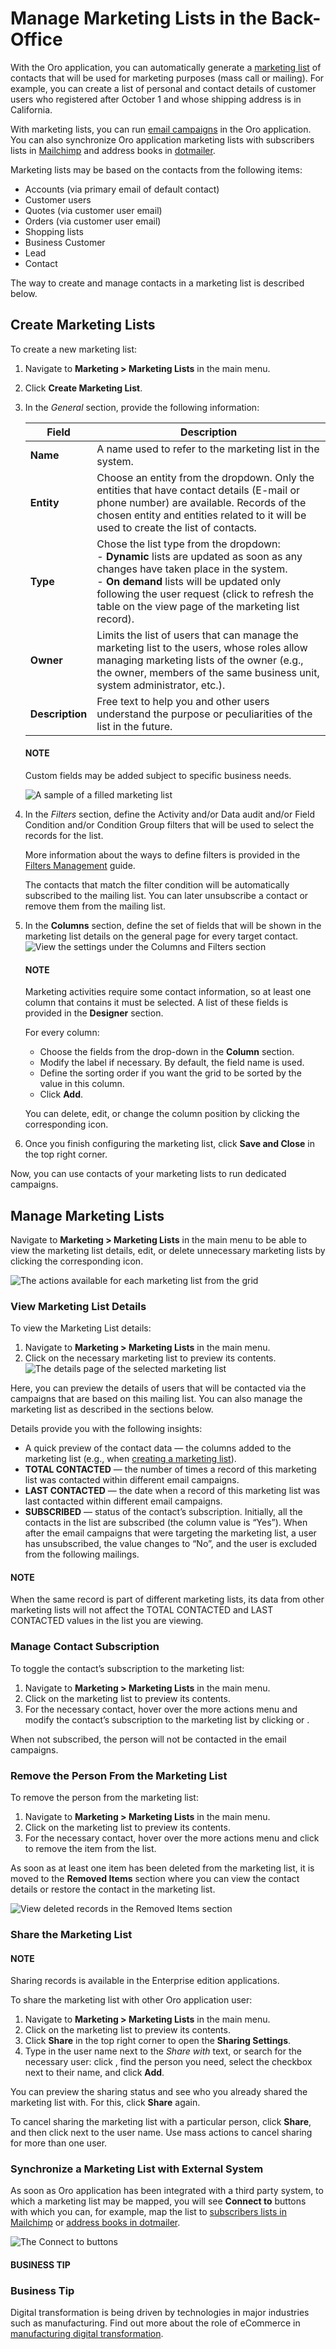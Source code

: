 <a id="user-guide-marketing-lists"></a>

# Manage Marketing Lists in the Back-Office

With the Oro application, you can automatically generate a [marketing list](../../../glossary.md#term-Marketing-Lists) of contacts that will be used for marketing purposes (mass call or mailing). For example, you can create a list of personal and contact details of customer users who registered after October 1 and whose shipping address is in California.

With marketing lists, you can run [email campaigns](../email-campaigns/index.md#user-guide-email-campaigns) in the Oro application. You can also synchronize Oro application marketing lists with subscribers lists in [Mailchimp](../../system/integrations/mailchimp-integration.md#user-guide-mc-integration) and address books in [dotmailer](../../system/integrations/dotmailer/index.md#user-guide-dm-integration).

Marketing lists may be based on the contacts from the following items:

* Accounts (via primary email of default contact)
* Customer users
* Quotes (via customer user email)
* Orders (via customer user email)
* Shopping lists
* Business Customer
* Lead
* Contact

The way to create and manage contacts in a marketing list is described below.

<a id="user-guide-marketing-lists-create"></a>

<a id="user-guide-marketing-marketing-list-create-general"></a>

<a id="user-guide-marketing-marketing-list-create-columns"></a>

<a id="user-guide-marketing-marketing-list-create-filters"></a>

<a id="user-guide-marketing-lists-actions"></a>

## Create Marketing Lists

To create a new marketing list:

1. Navigate to **Marketing > Marketing Lists** in the main menu.
2. Click **Create Marketing List**.
3. In the *General* section, provide the following information:

   | Field           | Description                                                                                                                                                                                                                                                                                                                                |
   |-----------------|--------------------------------------------------------------------------------------------------------------------------------------------------------------------------------------------------------------------------------------------------------------------------------------------------------------------------------------------|
   | **Name**        | A name used to refer to the marketing list in the system.                                                                                                                                                                                                                                                                                  |
   | **Entity**      | Choose an entity from the dropdown. Only the entities that have contact details (E-mail or phone number) are available. Records of the chosen entity and entities related to it will be used to create the list of contacts.                                                                                                               |
   | **Type**        | Chose the list type from the dropdown:<br/>- **Dynamic** lists are updated as soon as any changes have taken place in the system.<br/>- **On demand** lists will be updated only following the user request (click <i class="fas fa-sync-alt" aria-hidden="true"></i> to refresh the table on the view page of the marketing list record). |
   | **Owner**       | Limits the list of users that can manage the marketing list to the users, whose roles allow managing marketing lists of the owner (e.g., the owner, members of the same business unit, system administrator, etc.).                                                                                                                        |
   | **Description** | Free text to help you and other users understand the purpose or peculiarities of the list in the future.                                                                                                                                                                                                                                   |

   #### NOTE
   Custom fields may be added subject to specific business needs.

   ![A sample of a filled marketing list](user/img/marketing/marketing/list_general_details_ex.png)
4. In the *Filters* section, define the Activity and/or Data audit and/or Field Condition and/or Condition Group filters that will be used to select the records for the list.

   More information about the ways to define filters is provided in the [Filters Management](../../reports-segments/filters.md#user-guide-business-intelligence-filters-management) guide.

   The contacts that match the filter condition will be automatically subscribed to the mailing list. You can later unsubscribe a contact or remove them from the mailing list.
5. In the **Columns** section, define the set of fields that will be shown in the marketing list details on the general page for every target contact.
   ![View the settings under the Columns and Filters section](user/img/marketing/marketing/list_columns.png)

   #### NOTE
   Marketing activities require some contact information, so at least one column that contains it must be selected. A list of these fields is provided in the **Designer** section.

   For every column:
   - Choose the fields from the drop-down in the **Column** section.
   - Modify the label if necessary. By default, the field name is used.
   - Define the sorting order if you want the grid to be sorted by the value in this column.
   - Click **Add**.

   You can <i class="fas fa-trash-alt" aria-hidden="true"></i> delete, <i class="fa fa-edit fa-lg" aria-hidden="true"></i> edit, or <i class="fas fa-arrows-alt-v" aria-hidden="true"></i> change the column position by clicking the corresponding icon.
6. Once you finish configuring the marketing list, click **Save and Close** in the top right corner.

Now, you can use contacts of your marketing lists to run dedicated campaigns.

## Manage Marketing Lists

Navigate to **Marketing > Marketing Lists** in the main menu to be able to <i class="fa fa-eye fa-lg" aria-hidden="true"></i> view the marketing list details, <i class="fa fa-edit fa-lg" aria-hidden="true"></i> edit, or <i class="fas fa-trash-alt" aria-hidden="true"></i> delete unnecessary marketing lists by clicking the corresponding icon.

![The actions available for each marketing list from the grid](user/img/marketing/marketing/list_action_icons.png)

<a id="user-guide-marketing-list-view-page"></a>

### View Marketing List Details

To view the Marketing List details:

1. Navigate to **Marketing > Marketing Lists** in the main menu.
2. Click on the necessary marketing list to preview its contents.
   ![The details page of the selected marketing list](user/img/marketing/marketing/list_view_page.png)

Here, you can preview the details of users that will be contacted via the campaigns that are based on this mailing list. You can also manage the marketing list as described in the sections below.

Details provide you with the following insights:

* A quick preview of the contact data — the columns added to the marketing list (e.g., when [creating a marketing list](#user-guide-marketing-marketing-list-create-columns)).
* **TOTAL CONTACTED** — the number of times a record of this marketing list was contacted within different email campaigns.
* **LAST CONTACTED** — the date when a record of this marketing list was last contacted within
  different email campaigns.
* **SUBSCRIBED** — status of the contact’s subscription. Initially, all the contacts in the list are subscribed (the column value is “Yes”). When after the email campaigns that were targeting the marketing list, a user has unsubscribed, the value changes to “No”, and the user is excluded from the following mailings.

#### NOTE
When the same record is part of different marketing lists, its data from other marketing lists will not affect the TOTAL CONTACTED and LAST CONTACTED values in the list you are viewing.

### Manage Contact Subscription

To toggle the contact’s subscription to the marketing list:

1. Navigate to **Marketing > Marketing Lists** in the main menu.
2. Click on the marketing list to preview its contents.
3. For the necessary contact, hover over the <i class="fa fa-ellipsis-h fa-lg" aria-hidden="true"></i> more actions menu and modify the contact’s subscription to the marketing list by clicking <i class="fa fa-minus" aria-hidden="true"></i> or <i class="fa fa-plus" aria-hidden="true"></i>.

When not subscribed, the person will not be contacted in the email campaigns.

<!-- what happens? -->

### Remove the Person From the Marketing List

To remove the person from the marketing list:

1. Navigate to **Marketing > Marketing Lists** in the main menu.
2. Click on the marketing list to preview its contents.
3. For the necessary contact, hover over the <i class="fa fa-ellipsis-h fa-lg" aria-hidden="true"></i> more actions menu and click <i class="fa fa-times" aria-hidden="true"></i> to remove the item from the list.

As soon as at least one item has been deleted from the marketing list, it is moved to the **Removed Items** section where you can view <i class="fa fa-eye fa-lg" aria-hidden="true"></i> the contact details or restore <i class="fa fa-undo" aria-hidden="true"></i> the contact in the marketing list.

![View deleted records in the Removed Items section](user/img/marketing/marketing/ml_removed_items.png)

### Share the Marketing List

#### NOTE
Sharing records is available in the Enterprise edition applications.

To share the marketing list with other Oro application user:

1. Navigate to **Marketing > Marketing Lists** in the main menu.
2. Click on the marketing list to preview its contents.
3. Click **Share** in the top right corner to open the **Sharing Settings**.
4. Type in the user name next to the *Share with* text, or search for the necessary user: click <i class="fa fa-bars fa-lg" aria-hidden="true"></i>, find the person you need, select the checkbox next to their name, and click **Add**.

You can preview the sharing status and see who you already shared the marketing list with. For this, click **Share** again.

To cancel sharing the marketing list with a particular person, click **Share**, and then click <i class="fas fa-trash-alt" aria-hidden="true"></i> next to the user name. Use mass actions to cancel sharing for more than one user.

### Synchronize a Marketing List with External System

As soon as Oro application has been integrated with a third party system, to which a marketing list may be mapped, you will see **Connect to** buttons with which you can, for example, map the list to [subscribers lists in Mailchimp](../../system/integrations/mailchimp-integration.md#user-guide-mc-integration) or [address books in dotmailer](../../system/integrations/dotmailer/index.md#user-guide-dm-integration).

![The Connect to buttons](user/img/marketing/marketing/map_ml.png)
<!-- stop -->

#### BUSINESS TIP
### Business Tip

Digital transformation is being driven by technologies in major industries such as manufacturing. Find out more about the role of eCommerce in <a href="https://oroinc.com/b2b-ecommerce/blog/digital-transformation-in-manufacturing/" target="_blank">manufacturing digital transformation</a>.

<!-- fa-bars = fa-navicon -->
<!-- Ic Tiles is used as Set As Default in saved views, and as tiles in display layout options -->
<!-- IcPencil refers to Rename in Commerce and Inline Editing in CRM -->
<!-- Check mark in the square. -->
<!-- SortDesc is also used as drop-down arrow -->
